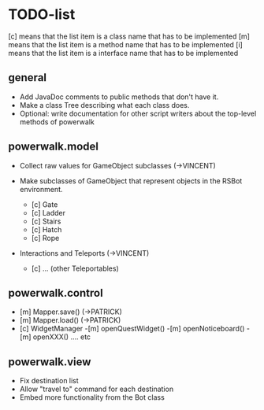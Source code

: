 TODO-list
=========

[c] means that the list item is a class name that has to be implemented
[m] means that the list item is a method name that has to be implemented
[i] means that the list item is a interface name that has to be implemented

general
-------
- Add JavaDoc comments to public methods that don't have it.
- Make a class Tree describing what each class does.
- Optional: write documentation for other script writers about the top-level methods of powerwalk

powerwalk.model
---------------
- Collect raw values for GameObject subclasses (->VINCENT)
- Make subclasses of GameObject that represent objects in the RSBot environment. 
    - [c] Gate
    - [c] Ladder
    - [c] Stairs
    - [c] Hatch
    - [c] Rope

- Interactions and Teleports (->VINCENT)
    - [c] ... (other Teleportables)

powerwalk.control
-----------------
- [m] Mapper.save() (->PATRICK)
- [m] Mapper.load() (->PATRICK)
- [c] WidgetManager
    -[m] openQuestWidget()
    -[m] openNoticeboard()
    -[m] openXXX() .... etc

powerwalk.view
--------------
- Fix destination list
- Allow "travel to" command for each destination
- Embed more functionality from the Bot class
